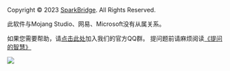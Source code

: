 Copyright © 2023 [SparkBridge](https://github.com/sparkbridge). All Rights Reserved.

此软件与Mojang Studio、网易、Microsoft没有从属关系。

如果您需要帮助，请[点击此处](https://jq.qq.com/?_wv=1027&k=ky6kZSwS)加入我们的官方QQ群。
提问题前请麻烦阅读[《提问的智慧》](https://ask.icodeq.com/#/)

![](/static/boot.gif)
